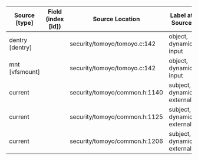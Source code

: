 | Source  [type]               | Field (index [id]) | Source Location                | Label at Source              |
|------------------------------| ------------------ |--------------------------------|------------------------------|
| dentry [dentry]              |                    | security/tomoyo/tomoyo.c:142   | object, dynamic, input       |
| mnt [vfsmount]               |                    | security/tomoyo/tomoyo.c:142   | object, dynamic, input       |
| current                      |                    | security/tomoyo/common.h:1140  | subject, dynamic, external   |
| current                      |                    | security/tomoyo/common.h:1125  | subject, dynamic, external   |
| current                      |                    | security/tomoyo/common.h:1206  | subject, dynamic, external   |
